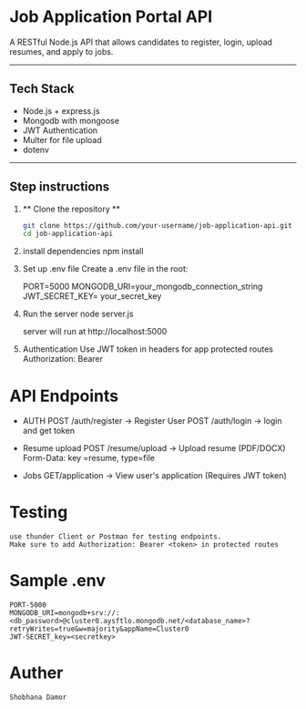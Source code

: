 # Job Application Portal API

A RESTful Node.js API that allows candidates to register, login, upload resumes, and apply to jobs.

---

## Tech Stack

- Node.js + express.js
- Mongodb with mongoose
- JWT Authentication
- Multer for file upload
- dotenv

---

## Step instructions

1. ** Clone the repository **

   ```bash
   git clone https://github.com/your-username/job-application-api.git
   cd job-application-api

   ```

2. install dependencies
   npm install

3. Set up .env file
   Create a .env file in the root:

   PORT=5000
   MONGODB_URI=your_mongodb_connection_string
   JWT_SECRET_KEY= your_secret_key

4. Run the server
   node server.js

   server will run at http://localhost:5000

5. Authentication
   Use JWT token in headers for app protected routes
   Authorization: Bearer <token>

# API Endpoints

- AUTH
  POST /auth/register -> Register User
  POST /auth/login -> login and get token

- Resume upload
  POST /resume/upload -> Upload resume
  (PDF/DOCX)
  Form-Data: key =resume, type=file

- Jobs
  GET/application -> View user's application (Requires JWT token)

# Testing

    use thunder Client or Postman for testing endpoints.
    Make sure to add Authorization: Bearer <token> in protected routes

# Sample .env

    PORT-5000
    MONGODB_URI=mongodb+srv://:<db_password>@cluster0.aysftlo.mongodb.net/<database_name>?retryWrites=true&w=majority&appName=Cluster0
    JWT-SECRET_key=<secretkey>

# Auther

    Shobhana Damor
